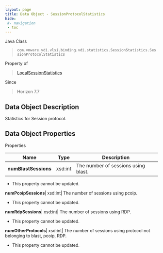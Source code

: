 ```yaml
---
layout: page
title: Data Object - SessionProtocolStatistics
hide:
 #- navigation
 - toc
---
```






Java Class  
> `com.vmware.vdi.vlsi.binding.vdi.statistics.SessionStatistics.SessionProtocolStatistics`

Property of  
> [LocalSessionStatistics](vdi.statistics.SessionStatistics.LocalSessionStatistics.md#field_detail)

Since  
> Horizon 7.7


## Data Object Description 

Statistics for Session protocol. 

## Data Object Properties

Properties

Name |  Type |  Description   
---|---|---  
**numBlastSessions**|  xsd:int|  The number of sessions using blast.   


 * This property cannot be updated.

  
**numPcoipSessions**|  xsd:int|  The number of sessions using pcoip.   


 * This property cannot be updated.

  
**numRdpSessions**|  xsd:int|  The number of sessions using RDP.   


 * This property cannot be updated.

  
**numOtherProtocols**|  xsd:int|  The number of sessions using protocol not belonging to blast, pcoip, RDP.   


 * This property cannot be updated.

  
  
  
   
  
  
